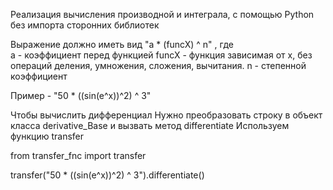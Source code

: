 Реализация вычисления производной и интеграла, с помощью Python без импорта сторонних библиотек


Выражение должно иметь вид "a * (funcX) ^ n" , где  
а - коэффициент перед функцией
funcX - функция зависимая от х, без операций деления, умножения, сложения, вычитания.
n - степенной коэффициент

Пример - "50 * ((sin(e^x))^2) ^ 3"

Чтобы вычислить дифференциал 
Нужно преобразовать строку в объект класса derivative_Base и вызвать метод differentiate
Используем функцию transfer

from transfer_fnc import transfer

transfer("50 * ((sin(e^x))^2) ^ 3").differentiate()
